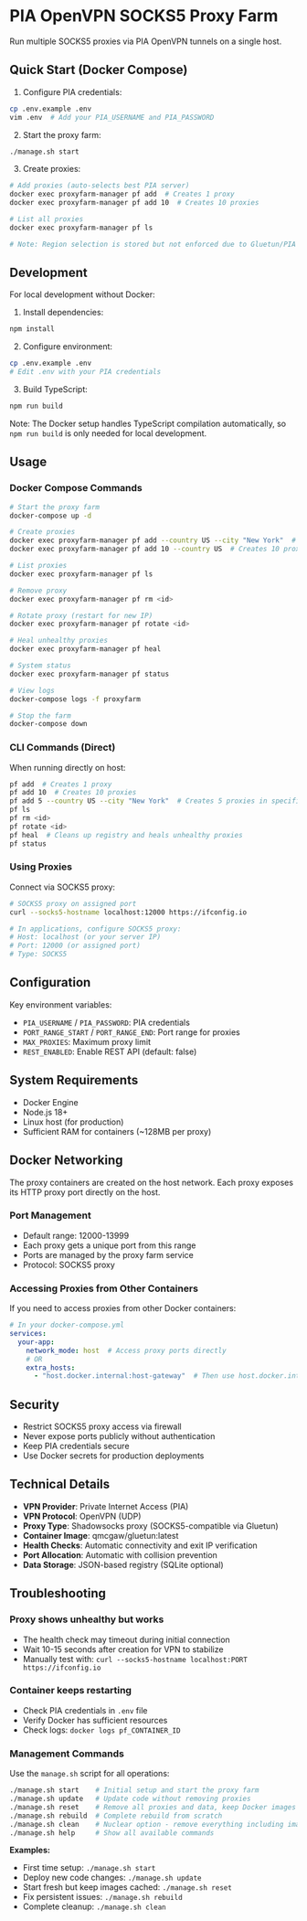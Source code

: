# PIA OpenVPN SOCKS5 Proxy Farm

Run multiple SOCKS5 proxies via PIA OpenVPN tunnels on a single host.

## Quick Start (Docker Compose)

1. Configure PIA credentials:
```bash
cp .env.example .env
vim .env  # Add your PIA_USERNAME and PIA_PASSWORD
```

2. Start the proxy farm:
```bash
./manage.sh start
```

3. Create proxies:
```bash
# Add proxies (auto-selects best PIA server)
docker exec proxyfarm-manager pf add  # Creates 1 proxy
docker exec proxyfarm-manager pf add 10  # Creates 10 proxies

# List all proxies
docker exec proxyfarm-manager pf ls

# Note: Region selection is stored but not enforced due to Gluetun/PIA limitations
```

## Development

For local development without Docker:

1. Install dependencies:
```bash
npm install
```

2. Configure environment:
```bash
cp .env.example .env
# Edit .env with your PIA credentials
```

3. Build TypeScript:
```bash
npm run build
```

Note: The Docker setup handles TypeScript compilation automatically, so `npm run build` is only needed for local development.

## Usage

### Docker Compose Commands

```bash
# Start the proxy farm
docker-compose up -d

# Create proxies
docker exec proxyfarm-manager pf add --country US --city "New York"  # Creates 1 proxy
docker exec proxyfarm-manager pf add 10 --country US  # Creates 10 proxies

# List proxies
docker exec proxyfarm-manager pf ls

# Remove proxy
docker exec proxyfarm-manager pf rm <id>

# Rotate proxy (restart for new IP)
docker exec proxyfarm-manager pf rotate <id>

# Heal unhealthy proxies
docker exec proxyfarm-manager pf heal

# System status
docker exec proxyfarm-manager pf status

# View logs
docker-compose logs -f proxyfarm

# Stop the farm
docker-compose down
```

### CLI Commands (Direct)

When running directly on host:
```bash
pf add  # Creates 1 proxy
pf add 10  # Creates 10 proxies
pf add 5 --country US --city "New York"  # Creates 5 proxies in specific location
pf ls
pf rm <id>
pf rotate <id>
pf heal  # Cleans up registry and heals unhealthy proxies
pf status
```

### Using Proxies

Connect via SOCKS5 proxy:
```bash
# SOCKS5 proxy on assigned port
curl --socks5-hostname localhost:12000 https://ifconfig.io

# In applications, configure SOCKS5 proxy:
# Host: localhost (or your server IP)
# Port: 12000 (or assigned port)
# Type: SOCKS5
```

## Configuration

Key environment variables:
- `PIA_USERNAME` / `PIA_PASSWORD`: PIA credentials
- `PORT_RANGE_START` / `PORT_RANGE_END`: Port range for proxies
- `MAX_PROXIES`: Maximum proxy limit
- `REST_ENABLED`: Enable REST API (default: false)

## System Requirements

- Docker Engine
- Node.js 18+
- Linux host (for production)
- Sufficient RAM for containers (~128MB per proxy)

## Docker Networking

The proxy containers are created on the host network. Each proxy exposes its HTTP proxy port directly on the host.

### Port Management
- Default range: 12000-13999
- Each proxy gets a unique port from this range
- Ports are managed by the proxy farm service
- Protocol: SOCKS5 proxy

### Accessing Proxies from Other Containers

If you need to access proxies from other Docker containers:

```yaml
# In your docker-compose.yml
services:
  your-app:
    network_mode: host  # Access proxy ports directly
    # OR
    extra_hosts:
      - "host.docker.internal:host-gateway"  # Then use host.docker.internal:12000
```

## Security

- Restrict SOCKS5 proxy access via firewall
- Never expose ports publicly without authentication
- Keep PIA credentials secure
- Use Docker secrets for production deployments

## Technical Details

- **VPN Provider**: Private Internet Access (PIA)
- **VPN Protocol**: OpenVPN (UDP)
- **Proxy Type**: Shadowsocks proxy (SOCKS5-compatible via Gluetun)
- **Container Image**: qmcgaw/gluetun:latest
- **Health Checks**: Automatic connectivity and exit IP verification
- **Port Allocation**: Automatic with collision prevention
- **Data Storage**: JSON-based registry (SQLite optional)

## Troubleshooting

### Proxy shows unhealthy but works
- The health check may timeout during initial connection
- Wait 10-15 seconds after creation for VPN to stabilize
- Manually test with: `curl --socks5-hostname localhost:PORT https://ifconfig.io`

### Container keeps restarting
- Check PIA credentials in `.env` file
- Verify Docker has sufficient resources
- Check logs: `docker logs pf_CONTAINER_ID`

### Management Commands

Use the `manage.sh` script for all operations:

```bash
./manage.sh start    # Initial setup and start the proxy farm
./manage.sh update   # Update code without removing proxies
./manage.sh reset    # Remove all proxies and data, keep Docker images
./manage.sh rebuild  # Complete rebuild from scratch
./manage.sh clean    # Nuclear option - remove everything including images
./manage.sh help     # Show all available commands
```

**Examples:**
- First time setup: `./manage.sh start`
- Deploy new code changes: `./manage.sh update`
- Start fresh but keep images cached: `./manage.sh reset`
- Fix persistent issues: `./manage.sh rebuild`
- Complete cleanup: `./manage.sh clean`